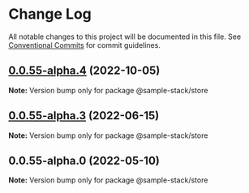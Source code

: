 # Change Log

All notable changes to this project will be documented in this file.
See [Conventional Commits](https://conventionalcommits.org) for commit guidelines.

## [0.0.55-alpha.4](https://github.com/cdmbase/fullstack-pro/compare/v0.0.55-alpha.3...v0.0.55-alpha.4) (2022-10-05)

**Note:** Version bump only for package @sample-stack/store





## [0.0.55-alpha.3](https://github.com/cdmbase/fullstack-pro/compare/v0.0.55-alpha.2...v0.0.55-alpha.3) (2022-06-15)

**Note:** Version bump only for package @sample-stack/store





## 0.0.55-alpha.0 (2022-05-10)

**Note:** Version bump only for package @sample-stack/store
